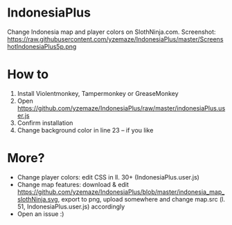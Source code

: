 # IndonesiaPlus
Change Indonesia map and player colors on SlothNinja.com. Screenshot: https://raw.githubusercontent.com/yzemaze/IndonesiaPlus/master/ScreenshotIndonesiaPlus5p.png

# How to
1. Install Violentmonkey, Tampermonkey or GreaseMonkey
2. Open https://github.com/yzemaze/IndonesiaPlus/raw/master/indonesiaPlus.user.js
3. Confirm installation
4. Change background color in line 23 – if you like

# More?
- Change player colors: edit CSS in ll. 30+ (IndonesiaPlus.user.js)
- Change map features: download & edit https://github.com/yzemaze/IndonesiaPlus/blob/master/indonesia_map_slothNinja.svg, export to png, upload somewhere and change map.src (l. 51, IndonesiaPlus.user.js) accordingly
- Open an issue :)
